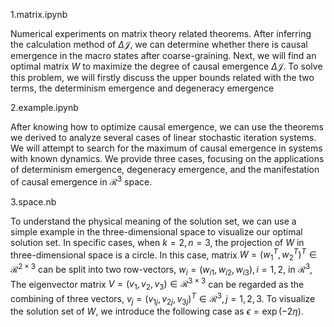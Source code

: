 1.matrix.ipynb

Numerical experiments on matrix theory related theorems. After inferring the calculation method of $\Delta\mathcal{J}$, we can determine whether there is causal emergence in the macro states after coarse-graining. Next, we will find an optimal matrix $W$ to maximize the degree of causal emergence $\Delta\mathcal{J}$. To solve this problem, we will firstly discuss the upper bounds related with the two terms, the determinism emergence and degeneracy emergence

2.example.ipynb

After knowing how to optimize causal emergence, we can use the theorems we derived to analyze several cases of linear stochastic iteration systems. We will attempt to search for the maximum of causal emergence in systems with known dynamics. We provide three cases, focusing on the applications of determinism emergence, degeneracy emergence, and the manifestation of causal emergence in $\mathcal{R}^3$ space.

3.space.nb

To understand the physical meaning of the solution set, we can use a simple example in the three-dimensional space to visualize our optimal solution set. In specific cases, when $k=2, n=3$, the projection of $W$ in three-dimensional space is a circle. In this case, matrix $W=(w_1^{T},w_2^{T})^{T}\in \mathcal{R}^{2\times 3}$ can be split into two row-vectors, $w_i=(w_{i1},w_{i2},w_{i3}),i=1,2$, in $\mathcal{R}^3$, The eigenvector matrix $V=(v_1,v_2,v_3)\in \mathcal{R}^{3\times 3}$ can be regarded as the combining of three vectors, $v_j=(v_{1j},v_{2j},v_{3j})^T\in \mathcal{R}^3,j=1,2,3$. To visualize the solution set of $W$, we introduce the following case as $\epsilon=\exp(-2\eta)$.
